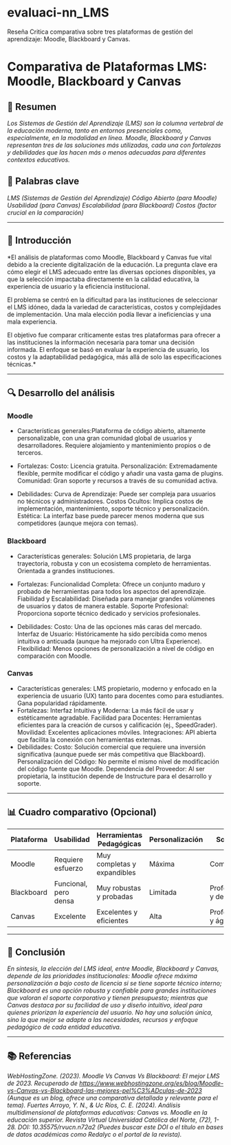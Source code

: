 # evaluaci-nn_LMS
Reseña Critica comparativa sobre tres plataformas de gestión del aprendizaje: Moodle, Blackboard y Canvas.
# Comparativa de Plataformas LMS: Moodle, Blackboard y Canvas

## 📝 Resumen
*Los Sistemas de Gestión del Aprendizaje (LMS) son la columna vertebral de la educación moderna, tanto en entornos presenciales como, especialmente, en la modalidad en línea. Moodle, Blackboard y Canvas representan tres de las soluciones más utilizadas, cada una con fortalezas y debilidades que las hacen más o menos adecuadas para diferentes contextos educativos.*

## 🔑 Palabras clave
*LMS (Sistemas de Gestión del Aprendizaje)
Código Abierto (para Moodle)
Usabilidad (para Canvas)
Escalabilidad (para Blackboard)
Costos (factor crucial en la comparación)*

---

## 🎯 Introducción
*El análisis de plataformas como Moodle, Blackboard y Canvas fue vital debido a la creciente digitalización de la educación. La pregunta clave era cómo elegir el LMS adecuado entre las diversas opciones disponibles, ya que la selección impactaba directamente en la calidad educativa, la experiencia de usuario y la eficiencia institucional.

El problema se centró en la dificultad para las instituciones de seleccionar el LMS idóneo, dada la variedad de características, costos y complejidades de implementación. Una mala elección podía llevar a ineficiencias y una mala experiencia.

El objetivo fue comparar críticamente estas tres plataformas para ofrecer a las instituciones la información necesaria para tomar una decisión informada. El enfoque se basó en evaluar la experiencia de usuario, los costos y la adaptabilidad pedagógica, más allá de solo las especificaciones técnicas.*

---

## 🔍 Desarrollo del análisis

### Moodle
- Características generales:Plataforma de código abierto, altamente personalizable, con una gran comunidad global de usuarios y desarrolladores. Requiere alojamiento y mantenimiento propios o de terceros.
- Fortalezas:
Costo: Licencia gratuita.
Personalización: Extremadamente flexible, permite modificar el código y añadir una vasta gama de plugins.
Comunidad: Gran soporte y recursos a través de su comunidad activa.

- Debilidades:
Curva de Aprendizaje: Puede ser compleja para usuarios no técnicos y administradores.
Costos Ocultos: Implica costos de implementación, mantenimiento, soporte técnico y personalización.
Estética: La interfaz base puede parecer menos moderna que sus competidores (aunque mejora con temas).

### Blackboard
- Características generales: Solución LMS propietaria, de larga trayectoria, robusta y con un ecosistema completo de herramientas. Orientada a grandes instituciones.
- Fortalezas:
Funcionalidad Completa: Ofrece un conjunto maduro y probado de herramientas para todos los aspectos del aprendizaje.
Fiabilidad y Escalabilidad: Diseñada para manejar grandes volúmenes de usuarios y datos de manera estable.
Soporte Profesional: Proporciona soporte técnico dedicado y servicios profesionales.

- Debilidades:
Costo: Una de las opciones más caras del mercado.
Interfaz de Usuario: Históricamente ha sido percibida como menos intuitiva o anticuada (aunque ha mejorado con Ultra Experience).
Flexibilidad: Menos opciones de personalización a nivel de código en comparación con Moodle.

### Canvas
- Características generales: LMS propietario, moderno y enfocado en la experiencia de usuario (UX) tanto para docentes como para estudiantes. Gana popularidad rápidamente.
- Fortalezas:
Interfaz Intuitiva y Moderna: La más fácil de usar y estéticamente agradable.
Facilidad para Docentes: Herramientas eficientes para la creación de cursos y calificación (ej., SpeedGrader).
Movilidad: Excelentes aplicaciones móviles.
Integraciones: API abierta que facilita la conexión con herramientas externas.
- Debilidades:
Costo: Solución comercial que requiere una inversión significativa (aunque puede ser más competitiva que Blackboard).
Personalización del Código: No permite el mismo nivel de modificación del código fuente que Moodle.
Dependencia del Proveedor: Al ser propietaria, la institución depende de Instructure para el desarrollo y soporte.
---

## 📊 Cuadro comparativo (Opcional)

| Plataforma | Usabilidad           | Herramientas Pedagógicas     | Personalización | Soporte               |
|------------|----------------------|------------------------------|-----------------|-----------------------|
| Moodle     |Requiere esfuerzo     |Muy completas y expandibles   | Máxima          |Comunitario            |
| Blackboard |Funcional, pero densa |Muy robustas y probadas       | Limitada        | Profesional y dedicado|
| Canvas     |Excelente             | Excelentes y eficientes      |Alta             | Profesional y ágil    |

---

## 🧠 Conclusión
*En síntesis, la elección del LMS ideal, entre Moodle, Blackboard y Canvas, depende de las prioridades institucionales: Moodle ofrece máxima personalización a bajo costo de licencia si se tiene soporte técnico interno; Blackboard es una opción robusta y confiable para grandes instituciones que valoran el soporte corporativo y tienen presupuesto; mientras que Canvas destaca por su facilidad de uso y diseño intuitivo, ideal para quienes priorizan la experiencia del usuario. No hay una solución única, sino la que mejor se adapte a las necesidades, recursos y enfoque pedagógico de cada entidad educativa.*

---

## 📚 Referencias
*WebHostingZone. (2023). Moodle Vs Canvas Vs Blackboard: El mejor LMS de 2023. Recuperado de https://www.webhostingzone.org/es/blog/Moodle-vs-Canvas-vs-Blackboard-las-mejores-pel%C3%ADculas-de-2023 (Aunque es un blog, ofrece una comparativa detallada y relevante para el tema).
Fuertes Arroyo, Y. N., & Uc Ríos, C. E. (2024). Análisis multidimensional de plataformas educativas: Canvas vs. Moodle en la educación superior. Revista Virtual Universidad Católica del Norte, (72), 1-28. DOI: 10.35575/rvucn.n72a2 (Puedes buscar este DOI o el título en bases de datos académicas como Redalyc o el portal de la revista).*

